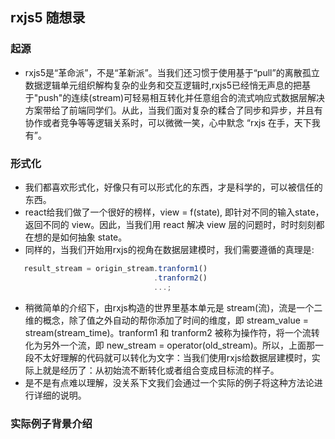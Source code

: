 ## rxjs5 随想录

### 起源
- rxjs5是“革命派”，不是“革新派”。当我们还习惯于使用基于“pull”的离散孤立数据逻辑单元组织解构复杂的业务和交互逻辑时,rxjs5已经悄无声息的把基于"push"的连续(stream)可轻易相互转化并任意组合的流式响应式数据层解决方案带给了前端同学们。从此，当我们面对复杂的糅合了同步和异步，并且有协作或者竞争等等逻辑关系时，可以微微一笑，心中默念 “rxjs 在手，天下我有”。

### 形式化
- 我们都喜欢形式化，好像只有可以形式化的东西，才是科学的，可以被信任的东西。
- react给我们做了一个很好的榜样，view = f(state), 即针对不同的输入state，返回不同的 view。因此，当我们用 react 解决 view 层的问题时，时时刻刻都在想的是如何抽象 state。
- 同样的，当我们开始用rxjs的视角在数据层建模时，我们需要遵循的真理是:
```js
   result_stream = origin_stream.tranform1()
                                .tranform2()
                                ...;
```
- 稍微简单的介绍下，由rxjs构造的世界里基本单元是 stream(流)，流是一个二维的概念，除了值之外自动的帮你添加了时间的维度，即 stream_value = stream(stream_time)。tranform1 和 tranform2 被称为操作符，将一个流转化为另外一个流，即 new_stream = operator(old_stream)。所以，上面那一段不太好理解的代码就可以转化为文字：当我们使用rxjs给数据层建模时，实际上就是经历了：从初始流不断转化或者组合变成目标流的样子。
- 是不是有点难以理解，没关系下文我们会通过一个实际的例子将这种方法论进行详细的说明。

### 实际例子背景介绍
